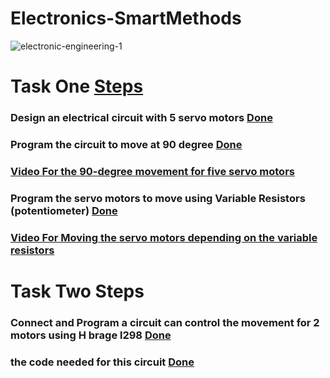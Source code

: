 # Electronics-SmartMethods
![electronic-engineering-1](https://user-images.githubusercontent.com/86845134/127592697-c723aa6d-52af-4d12-9360-e414da021ffa.jpg)
# Task One  [Steps](https://github.com/FaiyKhalid/Electronics-Engineering/blob/main/Explain%20More%20for%20the%20First%20Task.md) 
### Design an electrical circuit with 5 servo motors [Done ](https://github.com/FaiyKhalid/Electronics-Engineering/blob/main/%20Design%20Five%20servo%20motors%20.pdf)
### Program the circuit to move at 90 degree [Done](https://github.com/FaiyKhalid/Electronics-Engineering/blob/main/Programming%2090%20degree%20movement%20for%20the%205%20servo%20motors.md) 
### [Video For the 90-degree movement for five servo motors](https://github.com/FaiyKhalid/Electronics-Engineering/blob/main/Moving%20the%20servo%20motors%2090%20degree.md)
### Program the servo motors to move using Variable Resistors (potentiometer) [Done ](https://github.com/FaiyKhalid/Electronics-Engineering/blob/main/Programming%205%20servo%20motors%20with%20potentiometer.md)
### [Video For Moving the servo motors depending on the variable resistors ](https://github.com/FaiyKhalid/Electronics-Engineering/blob/main/Moving%20the%20servo%20motors%20depanding%20on%20the%20variable%20resistors.md)

# Task Two Steps 
### Connect and Program a circuit can control the movement for 2 motors using H brage l298 [Done ](https://github.com/FaiyKhalid/Electronics-Engineering/blob/main/Video%20For%20H%20brage%20l298.md)
### the code needed for this circuit [Done ](https://github.com/FaiyKhalid/Electronics-Engineering/blob/main/2.md)
